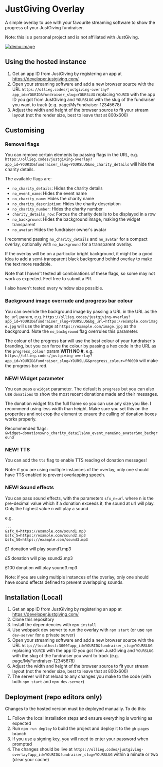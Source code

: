 # JustGiving Overlay

A simple overlay to use with your favourite streaming software to show the progress of your JustGiving fundraiser.

Note: this is a personal project and is not affiliated with JustGiving.

[![demo image](https://github.com/user-attachments/assets/3a864967-85e9-4a89-b5a2-57fe916cde6f)](https://ollieg.codes/justgiving-overlay/?app_id=YOURID&fundraiser_slug=page/romesh2025&no_avatar&no_charity_details)

## Using the hosted instance

1. Get an app ID from JustGiving by registering an app at https://developer.justgiving.com/
2. Open your streaming software and add a new browser source with the URL `https://ollieg.codes/justgiving-overlay?app_id=YOURID&fundraiser_slug=YOURSLUG`
    replacing `YOURID` with the app ID you got from JustGiving and `YOURSLUG` with the slug of the fundraiser you want to track (e.g. page/MyFundraiser-12345678)
3. Adjust the width and height of the browser source to fit your stream layout (not the render size, best to leave that at 800x600)

## Customising

### Removal flags

You can remove certain elements by passing flags in the URL, e.g. `https://ollieg.codes/justgiving-overlay?app_id=YOURID&fundraiser_slug=YOURSLUG&no_charity_details` will hide the charity details.

The available flags are:
- `no_charity_details`: Hides the charity details
- `no_event_name`: Hides the event name
- `no_charity_name`: Hides the charity name
- `no_charity_description`: Hides the charity description
- `no_charity_number`: Hides the charity number
- `charity_details_row`: Forces the charity details to be displayed in a row
- `no_background`: Hides the background image, making the widget transparent
- `no_avatar`: Hides the fundraiser owner's avatar

I recommend passing `no_charity_details` and `no_avatar` for a compact overlay, optionally with `no_background` for a transparent overlay.

If the overlay will be on a particular bright background, it might be a good idea to add a semi-transparent black background behind overlay to make the text more readable.

Note that I haven't tested all combinations of these flags, so some may not work as expected. Feel free to submit a PR.

I also haven't tested every window size possible.

### Background image overrude and progress bar colour

You can override the background image by passing a URL in the URL as the `bg_url` param, e.g. `https://ollieg.codes/justgiving-overlay?app_id=YOURID&fundraiser_slug=YOURSLUG&bg_url=https://example.com/image.jpg` will use the image at `https://example.com/image.jpg` as the background. Note the `no_background` flag overrules this parameter.

The colour of the progress bar will use the best colour of your fundraiser's branding, but you can force the colour by passing a hex code in the URL as the `progress_colour` param **WITH NO #**, e.g. `https://ollieg.codes/justgiving-overlay?app_id=YOURID&fundraiser_slug=YOURSLUG&progress_colour=ff0000` will make the progress bar red.

### NEW! Widget parameter

You can pass a `widget` parameter. The default is `progress` but you can also use `donations` to show the most recent donations made and their messages.

The donation widget fits the full frame so you can use any size you like. I recommend using less width than height. Make sure you set this on the properties and not crop the element to ensure the culling of donation boxes works properly.

Recommended flags: `&widget=donations&no_charity_details&no_event_name&no_avatar&no_background`

### NEW! TTS

You can add the `tts` flag to enable TTS reading of donation messages!

Note: if you are using multiple instances of the overlay, only one should have TTS enabled to prevent overlapping speech.

### NEW! Sound effects

You can pass sound effects, with the parameters `sfx_n=url` where n is the pre-decimal value which if a donation exceeds it, the sound at url will play. Only the highest value n will play a sound

e.g.

```
...
&sfx_0=https://example.com/sound1.mp3
&sfx_5=https://example.com/sound2.mp3
&sfx_50=https://example.com/sound3.mp3
```

£1 donation will play sound1.mp3

£5 donation will play sound2.mp3

£100 donation will play sound3.mp3

Note: if you are using multiple instances of the overlay, only one should have sound effects defined to prevent overlapping sounds.

## Installation (Local)

1. Get an app ID from JustGiving by registering an app at https://developer.justgiving.com/
2. Clone this repository
3. Install the dependencies with `npm install`
4. Use webpack dev server to run the overlay with `npm start` (or use `npm dev-server` for a private server)
5. Open your streaming software and add a new browser source with the URL `http://localhost:3000?app_id=YOURID&fundraiser_slug=YOURSLUG`
    replacing `YOURID` with the app ID you got from JustGiving and `YOURSLUG` with the slug of the fundraiser you want to track (e.g. page/MyFundraiser-12345678)
6. Adjust the width and height of the browser source to fit your stream layout (not the render size, best to leave that at 800x600)
7. The server will hot reload to any changes you make to the code (with both `npm start` and `npm dev-server`)

## Deployment (repo editors only)

Changes to the hosted version must be deployed manually. To do this:

1. Follow the local installation steps and ensure everything is working as expected
2. Run `npm run deploy` to build the project and deploy it to the `gh-pages` branch
3. If you use a signing key, you will need to enter your password when prompted
4. The changes should be live at `https://ollieg.codes/justgiving-overlay?app_id=YOURID&fundraiser_slug=YOURSLUG` within a minute or two (clear your cache)
